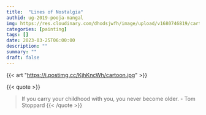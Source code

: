 ```yaml
---
title:  "Lines of Nostalgia"
authid: ug-2019-pooja-mangal
img: https://res.cloudinary.com/dhodsjwfh/image/upload/v1680746819/cartoon-thumb_ozrvlo.jpg
categories: [painting]
tags: []
date: 2023-03-25T06:00:00
description: ""
summary: ""
draft: false
---
```



{{< art "https://i.postimg.cc/KjhKncWh/cartoon.jpg" >}}

{{< quote >}}
> If you carry your childhood with you, you never become older. - Tom Stoppard
{{< /quote >}}